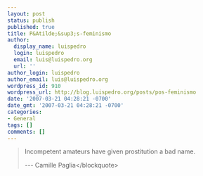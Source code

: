 ```yaml
---
layout: post
status: publish
published: true
title: P&Atilde;&sup3;s-feminismo
author:
  display_name: luispedro
  login: luispedro
  email: luis@luispedro.org
  url: ''
author_login: luispedro
author_email: luis@luispedro.org
wordpress_id: 910
wordpress_url: http://blog.luispedro.org/posts/pos-feminismo
date: '2007-03-21 04:28:21 -0700'
date_gmt: '2007-03-21 04:28:21 -0700'
categories:
- General
tags: []
comments: []
---
```

<blockquote>Incompetent amateurs have given prostitution a bad name.
<p>--- Camille Paglia<&#47;blockquote></p>
